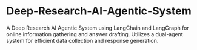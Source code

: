 # Deep-Research-AI-Agentic-System
A Deep Research AI Agentic System using LangChain and LangGraph for online information gathering and answer drafting. Utilizes a dual-agent system for efficient data collection and response generation.
